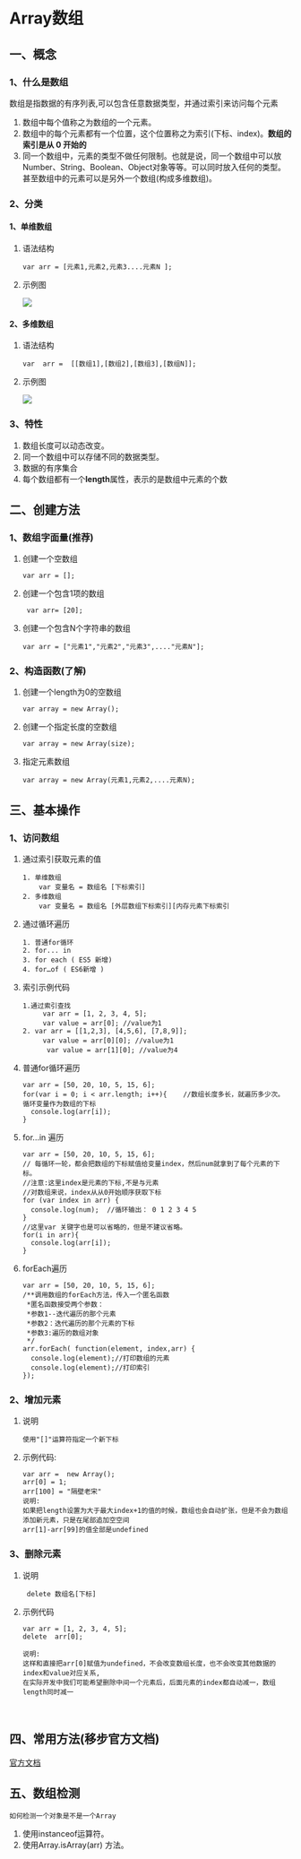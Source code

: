 # Array数组

## 一、概念

### 1、什么是数组

​    数组是指数据的有序列表,可以包含任意数据类型，并通过索引来访问每个元素

1. 数组中每个值称之为数组的一个元素。
2. 数组中的每个元素都有一个位置，这个位置称之为索引\(下标、index\)。**数组的索引是从 0 开始的**
3. 同一个数组中，元素的类型不做任何限制。也就是说，同一个数组中可以放Number、String、Boolean、Object对象等等。可以同时放入任何的类型。甚至数组中的元素可以是另外一个数组\(构成多维数组\)。

### 2、分类

#### 1、单维数组

1. 语法结构

   ```
   var arr = [元素1,元素2,元素3....元素N ];
   ```

2. 示例图

   ![](http://opzv089nq.bkt.clouddn.com/17-8-22/15580468.jpg)

#### 2、多维数组

1. 语法结构

   ```
   var  arr =  [[数组1],[数组2],[数组3],[数组N]];
   ```

2. 示例图

   ![](http://opzv089nq.bkt.clouddn.com/17-8-22/48377237.jpg)

### 3、特性

1. 数组长度可以动态改变。
2. 同一个数组中可以存储不同的数据类型。
3. 数据的有序集合
4. 每个数组都有一个**length**属性，表示的是数组中元素的个数

## 二、创建方法

### 1、数组字面量\(推荐\)

1. 创建一个空数组

   ```
   var arr = [];
   ```

2. 创建一个包含1项的数组

   ```
    var arr= [20];
   ```

3. 创建一个包含N个字符串的数组

   ```
   var arr = ["元素1","元素2","元素3",...."元素N"];
   ```

### 2、构造函数\(了解\)

1. 创建一个length为0的空数组

   ```
   var array = new Array();
   ```

2. 创建一个指定长度的空数组

   ```
   var array = new Array(size);
   ```

3. 指定元素数组

   ```
   var array = new Array(元素1,元素2,....元素N);
   ```

## 三、基本操作

### 1、访问数组

1. 通过索引获取元素的值

   ```
   1. 单维数组
       var 变量名 = 数组名 [下标索引]
   2. 多维数组 
       var 变量名 = 数组名 [外层数组下标索引][内存元素下标索引
   ```

2. 通过循环遍历

   ```
   1. 普通for循环
   2. for... in
   3. for each ( ES5 新增)
   4. for…of ( ES6新增 )
   ```

3. 索引示例代码

   ```
   1.通过索引查找
        var arr = [1, 2, 3, 4, 5];
        var value = arr[0]; //value为1
   2. var arr = [[1,2,3], [4,5,6], [7,8,9]];
        var value = arr[0][0]; //value为1
         var value = arr[1][0]; //value为4
   ```

4. 普通for循环遍历

   ```
   var arr = [50, 20, 10, 5, 15, 6];        
   for(var i = 0; i < arr.length; i++){    //数组长度多长，就遍历多少次。  循环变量作为数组的下标
     console.log(arr[i]);
   }
   ```

5. for...in 遍历

   ```
   var arr = [50, 20, 10, 5, 15, 6];
   // 每循环一轮，都会把数组的下标赋值给变量index，然后num就拿到了每个元素的下标。 
   //注意:这里index是元素的下标,不是与元素
   //对数组来说，index从从0开始顺序获取下标
   for (var index in arr) {
     console.log(num);  //循环输出： 0 1 2 3 4 5
   }
   //这里var 关键字也是可以省略的，但是不建议省略。
   for(i in arr){
     console.log(arr[i]);
   }
   ```

6. forEach遍历

   ```
   var arr = [50, 20, 10, 5, 15, 6];
   /**调用数组的forEach方法，传入一个匿名函数
    *匿名函数接受两个参数：   
    *参数1--迭代遍历的那个元素  
    *参数2：迭代遍历的那个元素的下标
    *参数3:遍历的数组对象
    */
   arr.forEach( function(element, index,arr) {
     console.log(element);//打印数组的元素
     console.log(element);//打印索引
   });
   ```

### 2、增加元素

1. 说明

   ```
   使用"[]"运算符指定一个新下标
   ```

2. 示例代码:

   ```
   var arr =  new Array();
   arr[0] = 1;
   arr[100] = "隔壁老宋"
   说明:
   如果把length设置为大于最大index+1的值的时候，数组也会自动扩张，但是不会为数组添加新元素，只是在尾部追加空空间
   arr[1]-arr[99]的值全部是undefined
   ```

### 3、删除元素

1. 说明

   ```
    delete 数组名[下标]
   ```

2. 示例代码

   ```
   var arr = [1, 2, 3, 4, 5];
   delete  arr[0];

   说明:
   这样和直接把arr[0]赋值为undefined，不会改变数组长度，也不会改变其他数据的index和value对应关系, 
   在实际开发中我们可能希望删除中间一个元素后，后面元素的index都自动减一，数组length同时减一
   ```

   ​

## 四、常用方法\(移步官方文档\)

[官方文档](http://www.w3school.com.cn/jsref/jsref_obj_array.asp)

## 五、数组检测

    如何检测一个对象是不是一个Array

1. 使用instanceof运算符。
2. 使用Array.isArray\(arr\) 方法。 



